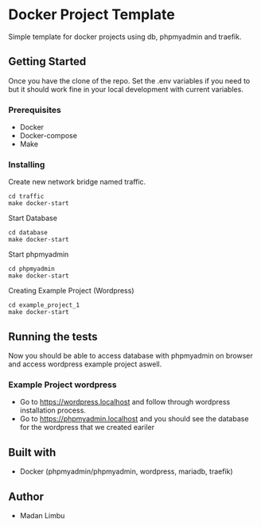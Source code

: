 # Docker Project Template

Simple template for docker projects using db, phpmyadmin and traefik.

## Getting Started

Once you have the clone of the repo. Set the .env variables if you need to but it should work fine in your local development with current variables.

### Prerequisites

- Docker
- Docker-compose
- Make

### Installing

Create new network bridge named traffic.

```
cd traffic
make docker-start
```

Start Database

```
cd database
make docker-start
```

Start phpmyadmin

```
cd phpmyadmin
make docker-start
```

Creating Example Project (Wordpress)

```
cd example_project_1
make docker-start
```

## Running the tests

Now you should be able to access database with phpmyadmin on browser and access wordpress example project aswell.

### Example Project wordpress

- Go to https://wordpress.localhost and follow through wordpress installation process.
- Go to https://phpmyadmin.localhost and you should see the database for the wordpress that we created eariler

## Built with

- Docker (phpmyadmin/phpmyadmin, wordpress, mariadb, traefik)

## Author
- Madan Limbu
